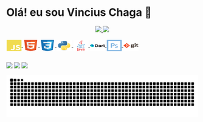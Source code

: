 # Olá! eu sou Vincius Chaga 👋 

<div align="center">
  <a href="https://github.com/Vinicius-src">
  <img height="48%" widght="45%" src="https://github-readme-stats.vercel.app/api?username=Vinicius-src&show_icons=true&theme=dark&include_all_commits=true&count_private=true"/>
     <img height="180em" widght="250" src="https://user-images.githubusercontent.com/81270407/171988718-2da89e9c-5bff-48e8-9dce-6956b00fac46.gif"/>
</div>
<div style="display: inline_block"><br>
  <img align="center" alt="vinicius-Js" height="30" width="40" src="https://raw.githubusercontent.com/devicons/devicon/master/icons/javascript/javascript-plain.svg">
  <img align="center" alt="vinicius-HTML" height="30" width="40" src="https://raw.githubusercontent.com/devicons/devicon/master/icons/html5/html5-original.svg">
  <img align="center" alt="vinicius-CSS" height="30" width="40" src="https://raw.githubusercontent.com/devicons/devicon/master/icons/css3/css3-original.svg">
  <img align="center" alt="vinicius-Python" height="30" width="40" src="https://raw.githubusercontent.com/devicons/devicon/master/icons/python/python-original.svg">
  <img align="center" alt="vinicius-Java" height="30" width="40" src="https://raw.githubusercontent.com/devicons/devicon/master/icons/java/java-original-wordmark.svg">
  <img align="center" alt="vinicius-Dart" height="30" width="40" src="https://raw.githubusercontent.com/devicons/devicon/master/icons/dart/dart-original-wordmark.svg">
  <img align="center" alt="vinicius-PhotoShop" height="30" width="40" src="https://raw.githubusercontent.com/devicons/devicon/master/icons/photoshop/photoshop-line.svg">
  <img align="center" alt="vinicius-Git" height="30" width="40" src="https://raw.githubusercontent.com/devicons/devicon/master/icons/git/git-original-wordmark.svg">
</div>
  
  ##
 
<div> 
  <a href="https://instagram.com/viininja" target="_blank"><img src="https://img.shields.io/badge/-Instagram-%23E4405F?style=for-the-badge&logo=instagram&logoColor=white" target="_blank"></a>
  <a href = "mailto:vsilvvva@gmail.com"><img src="https://img.shields.io/badge/-Gmail-%23333?style=for-the-badge&logo=gmail&logoColor=white" target="_blank"></a>
  <a href="https://www.linkedin.com/in/vinicius-chaga" target="_blank"><img src="https://img.shields.io/badge/-LinkedIn-%230077B5?style=for-the-badge&logo=linkedin&logoColor=white" target="_blank"></a> 
 
  ![Snake animation](https://github.com/vinicius-src/vinicius-src/blob/output/github-contribution-grid-snake.svg)
 
</div>
